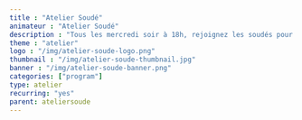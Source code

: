 ```yaml
---
title : "Atelier Soudé"
animateur : "Atelier Soudé"
description : "Tous les mercredi soir à 18h, rejoignez les soudés pour apprendre à réparer vos objets électroniques du quotidien et lutter contre l’obsolescence programmée"
theme : "atelier"
logo : "/img/atelier-soude-logo.png"
thumbnail : "/img/atelier-soude-thumbnail.jpg"
banner : "/img/atelier-soude-banner.png"
categories: ["program"]
type: atelier
recurring: "yes"
parent: ateliersoude
---
```

